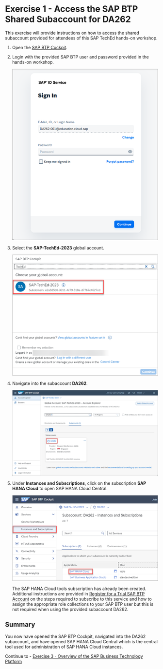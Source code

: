 # Exercise 1 - Access the SAP BTP Shared Subaccount for DA262

This exercise will provide instructions on how to access the shared subaccount provided for attendees of this SAP TechEd hands-on workshop.  

1. Open the [SAP BTP Cockpit](https://cockpit.btp.cloud.sap/).

2. Login with the provided SAP BTP user and password provided in the hands-on workshop.

    ![sign in](images/sign-in.png)

3. Select the **SAP-TechEd-2023** global account.

    ![select the TechEd global account](images/select-global-account.png)

4. Navigate into the subaccount **DA262**.

    ![SAP BTP Global Account](images/global-account.png)

5. Under **Instances and Subscriptions**, click on the subscription **SAP HANA Cloud** to open SAP HANA Cloud Central.

    ![SAP HANA Cloud Central](images/open-hcc.png)

    The SAP HANA Cloud tools subscription has already been created.  Additional instructions are  provided in [Register for a Trial SAP BTP Account](../ex2/README.md) on the steps required to subscribe to this service and how to assign the appropriate role collections to your SAP BTP user but this is not required when using the provided subaccount DA262.

## Summary

You now have opened the SAP BTP Cockpit, navigated into the DA262 subaccount, and have opened SAP HANA Cloud Central which is the central tool used for administration of SAP HANA Cloud instances.

Continue to - [Exercise 3 - Overview of the SAP Business Technology Platform](../ex3/README.md)